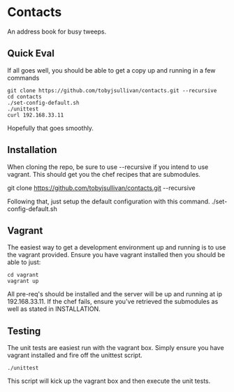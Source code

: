 Contacts
===
An address book for busy tweeps.

Quick Eval
---
If all goes well, you should be able to get a copy up and running in a few commands

	git clone https://github.com/tobyjsullivan/contacts.git --recursive
	cd contacts
	./set-config-default.sh
	./unittest
	curl 192.168.33.11
	
Hopefully that goes smoothly.

Installation
---
When cloning the repo, be sure to use --recursive if you intend to use vagrant. This should get you the chef 
recipes that are submodules.

   git clone https://github.com/tobyjsullivan/contacts.git --recursive
   
Following that, just setup the default configuration with this command.
	./set-config-default.sh

Vagrant
---
The easiest way to get a development environment up and running is to use the vagrant provided. Ensure you have 
vagrant installed then you should be able to just:

	cd vagrant
	vagrant up
	
All pre-req's should be installed and the server will be up and running at ip 192.168.33.11. If the chef fails, 
ensure you've retrieved the submodules as well as stated in INSTALLATION.

Testing
---
The unit tests are easiest run with the vagrant box. Simply ensure you have vagrant installed and fire off the unittest script.

	./unittest
	
This script will kick up the vagrant box and then execute the unit tests.
